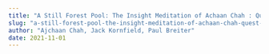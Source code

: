 ```yaml
---
title: "A Still Forest Pool: The Insight Meditation of Achaan Chah : Quest Book"
slug: "a-still-forest-pool-the-insight-meditation-of-achaan-chah-quest-book"
author: "Ajchaan Chah, Jack Kornfield, Paul Breiter"
date: 2021-11-01
---
```

